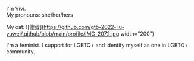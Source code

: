 I'm Vivi.  
My pronouns: she/her/hers

My cat: 
![傻蛋](https://github.com/gtb-2022-liu-yuwei/.github/blob/main/profile/IMG_2072.jpg width="200")

I'm a feminist.
I support for LGBTQ+ and identify myself as one in LGBTQ+ community.
